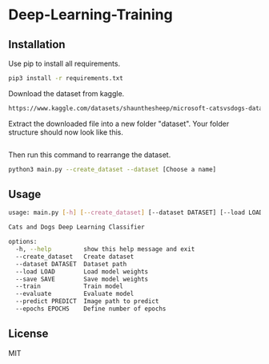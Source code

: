 # Deep-Learning-Training

## Installation
Use pip to install all requirements.

```bash
pip3 install -r requirements.txt
```

Download the dataset from kaggle.
```bash
https://www.kaggle.com/datasets/shaunthesheep/microsoft-catsvsdogs-dataset?datasetId=550917
```

Extract the downloaded file into a new folder "dataset". Your folder structure should now look like this.
```bash

```

Then run this command to rearrange the dataset.
```bash
python3 main.py --create_dataset --dataset [Choose a name]
```

## Usage

```bash
usage: main.py [-h] [--create_dataset] [--dataset DATASET] [--load LOAD] [--save SAVE] [--train] [--evaluate] [--predict PREDICT] [--epochs EPOCHS]

Cats and Dogs Deep Learning Classifier

options:
  -h, --help         show this help message and exit
  --create_dataset   Create dataset
  --dataset DATASET  Dataset path
  --load LOAD        Load model weights
  --save SAVE        Save model weights
  --train            Train model
  --evaluate         Evaluate model
  --predict PREDICT  Image path to predict
  --epochs EPOCHS    Define number of epochs
```

## License
MIT
